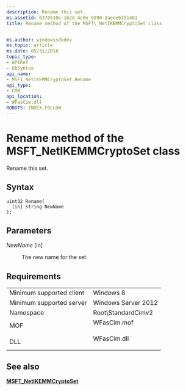 ```yaml
---
description: Rename this set.
ms.assetid: 6370510e-1b2d-4c0e-9890-3aeee6391401
title: Rename method of the MSFT\_NetIKEMMCryptoSet class


ms.author: windowssdkdev
ms.topic: article
ms.date: 05/31/2018
topic_type: 
- APIRef
- kbSyntax
api_name: 
- MSFT_NetIKEMMCryptoSet.Rename
api_type: 
- COM
api_location: 
- WFasCim.dll
ROBOTS: INDEX,FOLLOW
---
```


# Rename method of the MSFT\_NetIKEMMCryptoSet class

Rename this set.

## Syntax


```mof
uint32 Rename(
  [in] string NewName
);
```



## Parameters

<dl> <dt>

*NewName* \[in\]
</dt> <dd>

The new name for the set.

</dd> </dl>

## Requirements



|                                     |                                                                                        |
|-------------------------------------|----------------------------------------------------------------------------------------|
| Minimum supported client<br/> | Windows 8<br/>                                                                   |
| Minimum supported server<br/> | Windows Server 2012<br/>                                                         |
| Namespace<br/>                | Root\\StandardCimv2<br/>                                                         |
| MOF<br/>                      | <dl> <dt>WFasCim.mof</dt> </dl> |
| DLL<br/>                      | <dl> <dt>WFasCim.dll</dt> </dl> |



## See also

<dl> <dt>

[**MSFT\_NetIKEMMCryptoSet**](msft-netikemmcryptoset.md)
</dt> </dl>

 

 




